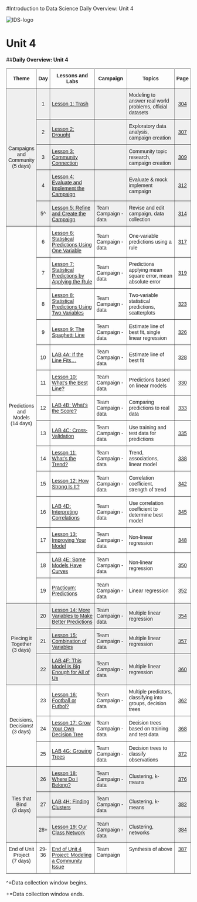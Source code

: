 #Introduction to Data Science Daily Overview: Unit 4

![IDS-logo](../img/IDS-logo.png)

**<h1>Unit 4</h1>**

##**Daily Overview: Unit 4**

<style type="text/css">
.tg  {border-collapse:collapse;border-spacing:0;}
.tg td{font-family:Arial, sans-serif;font-size:14px;padding:10px 5px;border-style:solid;border-width:1px;overflow:hidden;word-break:normal;border-color:black;}
.tg th{font-family:Arial, sans-serif;font-size:14px;font-weight:normal;padding:10px 5px;border-style:solid;border-width:1px;overflow:hidden;word-break:normal;border-color:black;}
.tg .tg-88nc{font-weight:bold;border-color:inherit;text-align:center}
.tg .tg-c3ow{border-color:inherit;text-align:center;vertical-align:top}
.tg .tg-uys7{border-color:inherit;text-align:center}
.tg .tg-pwj7{background-color:#efefef;border-color:inherit;text-align:left}
.tg .tg-5e9r{background-color:#efefef;border-color:inherit;text-align:center}
.tg .tg-xldj{border-color:inherit;text-align:left}
.tg .tg-0pky{border-color:inherit;text-align:left;vertical-align:top}
</style>
<table class="tg">
  <tr>
    <th class="tg-88nc">Theme</th>
    <th class="tg-88nc">Day</th>
    <th class="tg-88nc">Lessons and Labs</th>
    <th class="tg-88nc">Campaign</th>
    <th class="tg-88nc">Topics</th>
    <th class="tg-88nc">Page</th>
  </tr>
  <tr>
    <td class="tg-5e9r" rowspan="5">Campaigns<br>and<br>Community<br>(5 days)</td>
    <td class="tg-5e9r">1</td>
    <td class="tg-pwj7"><a href="../../unit4/lesson1">Lesson 1: Trash</a></td>
    <td class="tg-pwj7"></td>
    <td class="tg-pwj7">Modeling to answer real world problems, official datasets</td>
    <td class="tg-5e9r"><a href="../../unit4/lesson1">304</a></td>
  </tr>
  <tr>
    <td class="tg-5e9r">2</td>
    <td class="tg-pwj7"><a href="../../unit4/lesson2">Lesson 2: Drought</a></td>
    <td class="tg-pwj7"></td>
    <td class="tg-pwj7">Exploratory data analysis, campaign creation</td>
    <td class="tg-5e9r"><a href="../../unit4/lesson2">307</a></td>
  </tr>
  <tr>
    <td class="tg-5e9r">3</td>
    <td class="tg-pwj7"><a href="../../unit4/lesson3">Lesson 3: Community Connection</a></td>
    <td class="tg-pwj7"></td>
    <td class="tg-pwj7">Community topic research, campaign creation</td>
    <td class="tg-5e9r"><a href="../../unit4/lesson3">309</a></td>
  </tr>
  <tr>
    <td class="tg-5e9r">4</td>
    <td class="tg-pwj7"><a href="../../unit4/lesson4">Lesson 4: Evaluate and Implement the Campaign</a></td>
    <td class="tg-pwj7"></td>
    <td class="tg-pwj7">Evaluate &amp; mock implement campaign</td>
    <td class="tg-5e9r"><a href="../../unit4/lesson4">312</a></td>
  </tr>
  <tr>
    <td class="tg-5e9r">5^</td>
    <td class="tg-pwj7"><a href="../../unit4/lesson5">Lesson 5: Refine and Create the Campaign</a></td>
    <td class="tg-pwj7">Team Campaign - data</td>
    <td class="tg-pwj7">Revise and edit campaign, data collection</td>
    <td class="tg-5e9r"><a href="../../unit4/lesson5">314</a></td>
  </tr>
  <tr>
    <td class="tg-uys7" rowspan="14">Predictions<br>and Models<br>(14 days)</td>
    <td class="tg-uys7">6</td>
    <td class="tg-xldj"><a href="../../unit4/lesson6">Lesson 6: Statistical Predictions Using One Variable</a></td>
    <td class="tg-xldj">Team Campaign - data</td>
    <td class="tg-xldj">One-variable predictions using a rule</td>
    <td class="tg-uys7"><a href="../../unit4/lesson6">317</a></td>
  </tr>
    <tr>
    <td class="tg-uys7">7</td>
    <td class="tg-xldj"><a href="../../unit4/lesson7">Lesson 7: Statistical Predictions by Applying the Rule</a></td>
    <td class="tg-xldj">Team Campaign - data</td>
    <td class="tg-xldj">Predictions applying mean square error, mean absolute error</td>
    <td class="tg-uys7"><a href="../../unit4/lesson7">319</a></td>
  </tr>
  <tr>
    <td class="tg-uys7">8</td>
    <td class="tg-xldj"><a href="../../unit4/lesson8">Lesson 8: Statistical Predictions Using Two Variables</a></td>
    <td class="tg-xldj">Team Campaign - data</td>
    <td class="tg-xldj">Two-variable statistical predictions, scatterplots</td>
    <td class="tg-uys7"><a href="../../unit4/lesson8">323</a></td>
  </tr>
    <tr>
    <td class="tg-uys7">9</td>
    <td class="tg-xldj"><a href="../../unit4/lesson9">Lesson 9: The Spaghetti Line</a></td>
    <td class="tg-xldj">Team Campaign - data</td>
    <td class="tg-xldj">Estimate line of best fit, single linear regression</td>
    <td class="tg-uys7"><a href="../../unit4/lesson9">326</a></td>
  </tr>
  <tr>
    <td class="tg-uys7">10</td>
    <td class="tg-xldj"><a href="../../unit4/lab4a">LAB 4A: If the Line Fits…</a></td>
    <td class="tg-xldj">Team Campaign - data</td>
    <td class="tg-xldj">Estimate line of best fit</td>
    <td class="tg-uys7"><a href="../../unit4/lab4a">328</a></td>
  </tr>
  <tr>
    <td class="tg-uys7">11</td>
    <td class="tg-xldj"><a href="../../unit4/lesson10">Lesson 10: What’s the Best Line?</a></td>
    <td class="tg-xldj">Team Campaign - data</td>
    <td class="tg-xldj">Predictions based on linear models</td>
    <td class="tg-uys7"><a href="../../unit4/lesson10">330</a></td>
  </tr>
  <tr>
    <td class="tg-uys7">12</td>
    <td class="tg-xldj"><a href="../../unit4/lab4b">LAB 4B: What’s the Score?</a></td>
    <td class="tg-xldj">Team Campaign - data</td>
    <td class="tg-xldj">Comparing predictions to real data</td>
    <td class="tg-uys7"><a href="../../unit4/lab4b">333</a></td>
  </tr>
  <tr>
    <td class="tg-uys7">13</td>
    <td class="tg-xldj"><a href="../../unit4/lab4c">LAB 4C: Cross-Validation</a></td>
    <td class="tg-xldj">Team Campaign - data</td>
    <td class="tg-xldj">Use training and test data for predictions</td>
    <td class="tg-uys7"><a href="../../unit4/lab4c">335</a></td>
  </tr>
  <tr>
    <td class="tg-uys7">14</td>
    <td class="tg-xldj"><a href="../../unit4/lesson11">Lesson 11: What’s the Trend?</a></td>
    <td class="tg-xldj">Team Campaign - data</td>
    <td class="tg-xldj">Trend, associations, linear model</td>
    <td class="tg-uys7"><a href="../../unit4/lesson11">338</a></td>
  </tr>
  <tr>
    <td class="tg-uys7">15</td>
    <td class="tg-xldj"><a href="../../unit4/lesson12">Lesson 12: How Strong Is It?</a></td>
    <td class="tg-xldj">Team Campaign - data</td>
    <td class="tg-xldj">Correlation coefficient, strength of trend</td>
    <td class="tg-uys7"><a href="../../unit4/lesson12">342</a></td>
  </tr>
  <tr>
    <td class="tg-uys7">16</td>
    <td class="tg-xldj"><a href="../../unit4/lab4d">LAB 4D: Interpreting Correlations</a></td>
    <td class="tg-xldj">Team Campaign - data</td>
    <td class="tg-xldj">Use correlation coefficient to determine best model</td>
    <td class="tg-uys7"><a href="../../unit4/lab4d">345</a></td>
  </tr>
  <tr>
    <td class="tg-uys7">17</td>
    <td class="tg-xldj"><a href="../../unit4/lesson13">Lesson 13: Improving Your Model</a></td>
    <td class="tg-xldj">Team Campaign - data</td>
    <td class="tg-xldj">Non-linear regression</td>
    <td class="tg-uys7"><a href="../../unit4/lesson13">348</a></td>
  </tr>
  <tr>
    <td class="tg-uys7">18</td>
    <td class="tg-xldj"><a href="../../unit4/lab4e">LAB 4E: Some Models Have Curves</a></td>
    <td class="tg-xldj">Team Campaign - data</td>
    <td class="tg-xldj">Non-linear regression</td>
    <td class="tg-uys7"><a href="../../unit4/lab4e">350</a></td>
  </tr>
  <tr>
    <td class="tg-uys7">19</td>
    <td class="tg-xldj"><a href="../../unit4/practicum1">Practicum: Predictions</a></td>
    <td class="tg-xldj">Team Campaign - data</td>
    <td class="tg-xldj">Linear regression</td>
    <td class="tg-uys7"><a href="../../unit4/practicum1">352</a></td>
  </tr>
  <tr>
    <td class="tg-5e9r" rowspan="3">Piecing it<br>Together<br>(3 days)</td>
    <td class="tg-5e9r">20</td>
    <td class="tg-pwj7"><a href="../../unit4/lesson14">Lesson 14: More Variables to Make Better Predictions</a></td>
    <td class="tg-pwj7">Team Campaign - data</td>
    <td class="tg-pwj7">Multiple linear regression</td>
    <td class="tg-5e9r"><a href="../../unit4/lesson14">354</a></td>
  </tr>
    <tr>
    <td class="tg-5e9r">21</td>
    <td class="tg-pwj7"><a href="../../unit4/lesson15">Lesson 15: Combination of Variables</a></td>
    <td class="tg-pwj7">Team Campaign - data</td>
    <td class="tg-pwj7">Multiple linear regression</td>
    <td class="tg-5e9r"><a href="../../unit4/lesson15">357</a></td>
  </tr>
  <tr>
    <td class="tg-5e9r">22</td>
    <td class="tg-pwj7"><a href="../../unit4/lab4f">LAB 4F: This Model Is Big Enough for All of Us</a></td>
    <td class="tg-pwj7">Team Campaign - data</td>
    <td class="tg-pwj7">Multiple linear regression</td>
    <td class="tg-5e9r"><a href="../../unit4/lab4f">360</a></td>
  </tr>
  <tr>
    <td class="tg-uys7" rowspan="3">Decisions,<br>Decisions!<br>(3 days)</td>
    <td class="tg-uys7">23</td>
    <td class="tg-xldj"><a href="../../unit4/lesson16">Lesson 16: Football or Futbol?</a></td>
    <td class="tg-xldj">Team Campaign - data</td>
    <td class="tg-xldj">Multiple predictors, classifying into groups, decision trees</td>
    <td class="tg-uys7"><a href="../../unit4/lesson16">362</a></td>
  </tr>
  <tr>
    <td class="tg-uys7">24</td>
    <td class="tg-xldj"><a href="../../unit4/lesson17">Lesson 17: Grow Your Own Decision Tree</a></td>
    <td class="tg-xldj">Team Campaign - data</td>
    <td class="tg-xldj">Decision trees based on training and test data</td>
    <td class="tg-uys7"><a href="../../unit4/lesson17">368</a></td>
  </tr>
  <tr>
    <td class="tg-uys7">25</td>
    <td class="tg-xldj"><a href="../../unit4/lab4g">LAB 4G: Growing Trees</a></td>
    <td class="tg-xldj">Team Campaign - data</td>
    <td class="tg-xldj">Decision trees to classify observations</td>
    <td class="tg-uys7"><a href="../../unit4/lab4g">372</a></td>
  </tr>
  <tr>
    <td class="tg-5e9r" rowspan="3">Ties that<br>Bind<br>(3 days)</td>
    <td class="tg-5e9r">26</td>
    <td class="tg-pwj7"><a href="../../unit4/lesson18">Lesson 18: Where Do I Belong?</a></td>
    <td class="tg-pwj7">Team Campaign - data</td>
    <td class="tg-pwj7">Clustering, k-means</td>
    <td class="tg-5e9r"><a href="../../unit4/lesson18">376</a></td>
  </tr>
  <tr>
    <td class="tg-5e9r">27</td>
    <td class="tg-pwj7"><a href="../../unit4/lab4h">LAB 4H: Finding Clusters</a></td>
    <td class="tg-pwj7">Team Campaign - data</td>
    <td class="tg-pwj7">Clustering, k-means</td>
    <td class="tg-5e9r"><a href="../../unit4/lab4h">382</a></td>
  </tr>
  <tr>
    <td class="tg-5e9r">28+</td>
    <td class="tg-pwj7"><a href="../../unit4/lesson19">Lesson 19: Our Class Network</a></td>
    <td class="tg-pwj7">Team Campaign - data</td>
    <td class="tg-pwj7">Clustering, networks</td>
    <td class="tg-5e9r"><a href="../../unit4/lesson19">384</a></td>
  </tr>
  <tr>
    <td class="tg-c3ow">End of Unit<br>Project<br>(7 days)</td>
    <td class="tg-c3ow">29-<br>36</td>
    <td class="tg-0pky"><a href="../../unit4/end">End of Unit 4 Project: Modeling a Community Issue</a></td>
    <td class="tg-0pky">Team Campaign</td>
    <td class="tg-0pky">Synthesis of above</td>
    <td class="tg-c3ow"><a href="../../unit4/end">387</a></td>
  </tr>
</table>

^=Data collection window begins.

+=Data collection window ends.